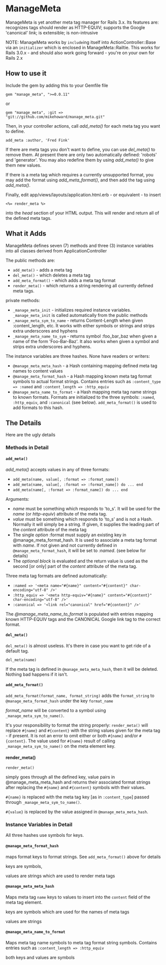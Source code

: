 ManageMeta
============

ManageMeta is yet another meta tag manager for Rails 3.x. Its features are: recognizes tags
should render as HTTP-EQUIV; supports the Google 'canonical' link; is extensible; is non-intrusive

NOTE: ManageMeta works by `include`ing itself into ActionController::Base via an `initializer`
which is enclosed in ManageMeta::Railtie. This works for Rails 3.0.x - and should also work
going forward - you're on your own for Rails 2.x

How to use it
-----------

Include the gem by adding this to your Gemfile file

`gem "manage_meta", ">=0.0.11"`

or

`gem "manage_meta", :git => "git://github.com/mikehoward/manage_meta.git"`

Then, in your controller actions, call *add_meta()* for each meta tag you want
to define.

`add_meta :author, 'Fred Fink'`

If there are meta tags you don't want to define, you can use *del_meta()* to remove them.
At present there are only two automatically defined: 'robots' and 'generator'. You may
also redefine them by using *add_meta()* to give them new values.

If there is a meta tag which requires a currently unsupported format, you may add the
format using *add_meta_format()*, and then add the tag using *add_meta()*.

Finally, edit app/views/layouts/application.html.erb - or equivalent - to insert

`<%= render_meta %>`

into the _head_ section of your HTML output. This will render and return all of the
defined meta tags.

What it Adds
------------

ManageMeta defines seven (7) methods and three (3) instance variables into all classes
derived from ApplicationController

The public methods are:

* `add_meta()` - adds a meta tag
* `del_meta()` - which deletes a meta tag
* `add_meta_format()` - which adds a meta tag format
* `render_meta()` - which returns a string rendering all currently defined meta tags.

private methods:

* `_manage_meta_init` - initializes required instance variables. `_manage_meta_init` is
called automatically from the public methods
* `_manage_meta_sym_to_name` - returns Content-Length when given :content_length, etc.
It works with either symbols or strings and strips extra underscores and hyphens
* `_manage_meta_name_to_sym` - returns symbol :foo_bar_baz when given a name of the form 'Foo-Bar-Baz'.
It also works when given a symbol and strips extra underscores and hyphens.

The instance variables are three hashes. None have readers or writers:

* `@manage_meta_meta_hash` - a Hash containing mapping defined meta tag names to content values
* `@manage_meta_format_hash` - a Hash mapping known meta tag format symbols to actual format strings.
Contains entries such as `:content_type => :named` and `:content_length => :http_equiv`
* `@manage_meta_name_to_format` - a Hash mapping meta tag name strings to known formats. Formats
are initialized to the three symbols: `:named`, `:http_equiv`, and `:canonical` (see below). `add_meta_format()`
is used to add formats to this hash.

The Details
--------------

Here are the ugly details

### Methods in Detail ###

#### `add_meta()` ####

*add_meta()* accepts values in any of three formats:

* `add_meta(name, value[, :format => :format_name])`
* `add_meta(name, value[, :format => :format_name]) do ... end`
* `add_meta(name[, :format => :format_name]) do ... end`

Arguments:

* *name* must be something which responds to 'to_s'. It will be used for the *name* (or *http-equiv*)
attribute of the meta tag.
* *value* must be something which responds to 'to_s' and is not a Hash. Normally it will simply
be a string. If given, it supplies the leading part of the *content* attribute of the meta tag
* The single *option* :format must supply an existing key in @manage_meta_format_hash. It is
used to associate a meta tag format with *name*. If not given and not currently defined
in `@manage_meta_format_hash`, it will be set to *:named*. (see below for details)
* The *optional block* is evaluated and the return value is used as the second [or only] part
of the _content_ attribute of the meta tag.

Three meta tag formats are defined automatically:

* `:named => '<meta name="#{name}" content="#{content}" char-encoding="utf-8" />'`
* `:http_equiv => '<meta http-equiv="#{name}" content="#{content}" char-encoding="utf-8" />'`
* `:canonical => '<link rel="canonical" href="#{content}" />'`

The _@manage_meta_name_to_format_ is populated with entries mapping known HTTP-EQUIV tags
and the CANONICAL Google link tag to the correct format.

#### `del_meta()` ####

`del_meta()` is almost useless. It's there in case you want to get ride of a default tag.

`del_meta(name)`

If the meta tag is defined in `@manage_meta_meta_hash`, then it will be deleted.
Nothing bad happens if it isn't.

#### `add_meta_format()` ####

`add_meta_format(format_name, format_string)` adds the `format_string` to
`@manage_meta_format_hash` under the key `format_name`

*format_name* will be converted to a symbol using `_manage_meta_sym_to_name()`.

It's your responsibility to format the string properly:
`render_meta()` will replace `#{name}` and `#{content}` with the string values given for the meta
tag - if present. It is not an error to omit either or both `#{name}` and/or `#{content}`.
The value used for `#{name}` result of calling `_manage_meta_sym_to_name()` on the meta element key.

#### render_meta() ####

`render_meta()`

simply goes through all the defined key, value pairs in @manage_meta_meta_hash and
returns their associated format strings after replacing the `#{name}` and `#{content}`
symbols with their values.

`#{name}` is replaced with the meta tag key [as in `:content_type`] passed through
`_manage_meta_sym_to_name()`.

`#{value}` is replaced by the value assigned in `@manage_meta_meta_hash`.

### Instance Variables in Detail ###

All three hashes use symbols for keys. 

#### `@manage_meta_format_hash` ####

maps format keys to format strings. See `add_meta_format()` above for details

keys are symbols,

values are strings which are used to render meta tags

####  `@manage_meta_meta_hash` ####

Maps meta tag `name` keys to values to insert into the `content` field of the meta tag
element.

keys are symbols which are used for the names of meta tags

values are strings

#### `@manage_meta_name_to_format` ####

Maps meta tag name symbols to meta tag format string symbols. Contains entries
such as `:content_length => :http_equiv`

both keys and values are symbols
